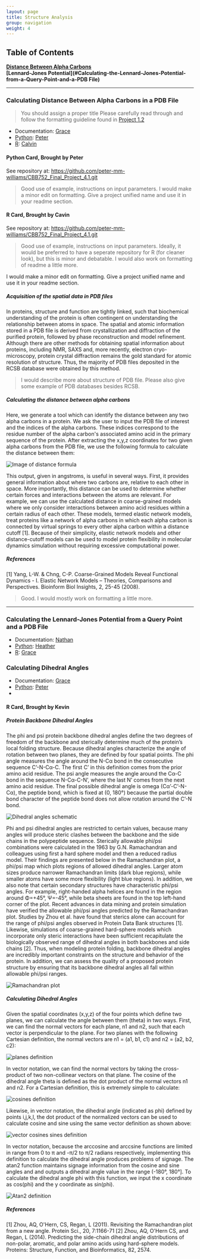 ```yaml
---
layout: page
title: Structure Analysis
group: navigation
weight: 4
---
```


## Table of Contents
**[Distance Between Alpha Carbons](#Calculating-distance-between-alpha-carbons-in-a-pdb-file)**  
**[Lennard-Jones Potential](#Calculating-the-Lennard-Jones-Potential-from-a-Query-Point-and-a-PDB File)**  

---
### Calculating Distance Between Alpha Carbons in a PDB File

> You should assign a proper title
> Please carefully read through and follow the formatting guideline found in [Project 1.2](http://cbb752spring2016.github.io/QCStep)

- Documentation: [Grace](https://github.com/graceliu2016)
- [Python](https://github.com/peter-mm-williams/CBB752_Final_Project_4.1.git): [Peter](https://github.com/peter-mm-williams)
- [R](https://github.com/peter-mm-williams/CBB752_Final_Project_4.1.git): [Calvin](https://github.com/calvinrhodes)

#### Python Card, Brought by Peter
See repository at: https://github.com/peter-mm-williams/CBB752_Final_Project_4.1.git

> Good use of example, instructions on input parameters. I would make a minor edit on formatting. Give a project unified name and use it in your readme section.

#### R Card, Brought by Cavin
See repository at: https://github.com/peter-mm-williams/CBB752_Final_Project_4.1.git

> Good use of example, instructions on input parameters. Ideally, it would be preferred to have a seperate repository for R (for cleaner look), but this is minor and debatable. I would also work on formatting of readme a little more.

I would make a minor edit on formatting. Give a project unified name and use it in your readme section.

##### Acquisition of the spatial data in PDB files

In proteins, structure and function are tightly linked, such that biochemical understanding of the protein is often contingent on understanding the relationship between atoms in space. The spatial and atomic information stored in a PDB file is derived from crystallization and diffraction of the purified protein, followed by phase reconstruction and model refinement. Although there are other methods for obtaining spatial information about proteins, including NMR, SAXS and, more recently, electron cryo-microscopy, protein crystal diffraction remains the gold standard for atomic resolution of structure. Thus, the majority of PDB files deposited in the RCSB database were obtained by this method.

> I would describe more about structure of PDB file. Please also give some example of PDB databases besides RCSB.

##### Calculating the distance between alpha carbons
	
Here, we generate a tool which can identify the distance between any two alpha carbons in a protein. We ask the user to input the PDB file of interest and the indices of the alpha carbons. These indices correspond to the residue number of the alpha carbon's associated amino acid in the primary sequence of the protein. After extracting the x,y,z coordinates for two given alpha carbons from the PDB file, we use the following formula to calculate the distance between them:

![Image of distance formula](https://i.imgsafe.org/98da76c.png)

This output, given in angstroms, is useful in several ways. First, it provides general information about where two carbons are, relative to each other in space. More importantly, this distance can be used to determine whether certain forces and interactions between the atoms are relevant. For example, we can use the calculated distance in coarse-grained models where we only consider interactions between amino acid residues within a certain radius of each other. These models, termed elastic network models, treat proteins like a network of alpha carbons in which each alpha carbon is connected by virtual springs to every other alpha carbon within a distance cutoff [1]. Because of their simplicity, elastic network models and other distance-cutoff models can be used to model protein flexibility in molecular dynamics simulation without requiring excessive computational power.

##### References

[1] Yang, L-W. & Chng, C-P. Coarse-Grained Models Reveal Functional Dynamics - I. Elastic Network Models – Theories, Comparisons and Perspectives. Bioinform Biol Insights, 2, 25-45 (2008). 

> Good. I would mostly work on formatting a little more.

---

### Calculating the Lennard-Jones Potential from a Query Point and a PDB File

- Documentation: [Nathan](https://github.com/NathanNN)
- [Python](https://github.com/wellshl/Final-Project-4.2): [Heather](https://github.com/wellshl)
- [R](https://github.com/graceliu2016/Final-Project-4.2): [Grace](https://github.com/graceliu2016)


### Calculating Dihedral Angles

- Documentation: [Grace](https://github.com/graceliu2016)
- [Python](https://github.com/kevkid/CBB_Bioinformatics_FinalProject_4.3.git): [Peter](https://github.com/peter-mm-williams)
- [R]: [Kevin](https://github.com/kevkid)

#### R Card, Brought by Kevin


##### Protein Backbone Dihedral Angles
The phi and psi protein backbone dihedral angles define the two degrees of freedom of the backbone and sterically determine much of the protein’s local folding structure. Because dihedral angles characterize the angle of rotation between two planes, they are defined by four spatial points. The phi angle measures the angle around the N-Cα bond in the consecutive sequence C’-N-Cα-C. The first C’ in this definition comes from the prior amino acid residue. The psi angle measures the angle around the Cα-C bond in the sequence N-Cα-C-N’, where the last N’ comes from the next amino acid residue. The final possible dihedral angle is omega (Cα’-C’-N-Cα), the peptide bond, which is fixed at (0, 180°) because the partial double bond character of the peptide bond does not allow rotation around the C’-N bond. 

![Dihedral angles schematic](https://i.imgsafe.org/1527d6a.png)

Phi and psi dihedral angles are restricted to certain values, because many angles will produce steric clashes between the backbone and the side chains in the polypeptide sequence. Sterically allowable phi/psi combinations were calculated in the 1963 by G.N. Ramachandran and colleagues using first a hard sphere model and then a reduced radius model. Their findings are presented below in the Ramachandran plot, a phi/psi map which plots regions of allowed dihedral angles. Larger atom sizes produce narrower Ramachandran limits (dark blue regions), while smaller atoms have some more flexibility (light blue regions). In addition, we also note that certain secondary structures have characteristic phi/psi angles. For example, right-handed alpha helices are found in the region around Φ=+45°, Ψ=-45°, while beta sheets are found in the top left-hand corner of the plot. Recent advances in data mining and protein simulation have verified the allowable phi/psi angles predicted by the Ramachandran plot. Studies by Zhou et al. have found that sterics alone can account for the range of phi/psi angles observed in Protein Data Bank structures [1]. Likewise, simulations of coarse-grained hard-sphere models which incorporate only steric interactions have been sufficient recapitulate the biologically observed range of dihedral angles in both backbones and side chains [2]. Thus, when modeling protein folding, backbone dihedral angles are incredibly important constraints on the structure and behavior of the protein. In addition, we can assess the quality of a proposed protein structure by ensuring that its backbone dihedral angles all fall within allowable phi/psi ranges. 

![Ramachandran plot](https://i.imgsafe.org/af879a9.png)

##### Calculating Dihedral Angles

Given the spatial coordinates (x,y,z) of the four points which define two planes, we can calculate the angle between them (theta) in two ways. First, we can find the normal vectors for each plane, n1 and n2, such that each vector is perpendicular to the plane. For two planes with the following Cartesian definition, the normal vectors are n1 = (a1, b1, c1) and n2 = (a2, b2, c2):

![planes definition](http://i.imgsafe.org/b513c1e.png)

In vector notation, we can find the normal vectors by taking the cross-product of two non-collinear vectors on that plane. The cosine of the dihedral angle theta is defined as the dot product of the normal vectors n1 and n2. For a Cartesian definition, this is extremely simple to calculate: 

![cosines definition](http://i.imgsafe.org/408dc73.png)

Likewise, in vector notation, the dihedral angle (indicated as phi) defined by points i,j,k,l, the dot product of the normalized vectors can be used to calculate cosine and sine using the same vector definition as shown above:

![vector cosines sines definition](http://i.imgsafe.org/e84f542.png)

In vector notation, because the arccosine and arccsine functions are limited in range from 0 to π and -π/2 to π/2 radians respectively, implementing this definition to calculate the dihedral angle produces problems of signage. The atan2 function maintains signage information from the cosine and sine angles and and outputs a dihedral angle value in the range (-180°, 180°]. To calculate the dihedral angle phi with this function, we input the x coordinate as cos(phi) and the y coordinate as sin(phi). 

![Atan2 definition](https://upload.wikimedia.org/math/c/8/1/c81848e82ad6e45e9e14f81cb38895a2.png)

##### References

[1] Zhou, AQ, O'Hern, CS, Regan, L (2011). Revisiting the Ramachandran plot from a new angle. Protein Sci., 20, 7:1166-71
[2] Zhou, AQ, O'Hern CS, and Regan, L (2014). Predicting the side-chain dihedral angle distributions of non-polar, aromatic, and polar amino acids using hard-sphere models. Proteins: Structure, Function, and Bioinformatics, 82, 2574.
